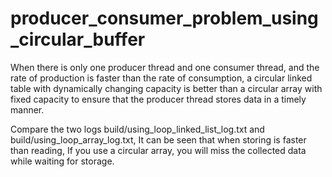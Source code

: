 # producer_consumer_problem_using_circular_buffer
When there is only one producer thread and one consumer thread, 
and the rate of production is faster than the rate of consumption, 
a circular linked table with dynamically changing capacity is better than a circular array with fixed capacity to ensure that the producer thread stores data in a timely manner.

Compare the two logs build/using_loop_linked_list_log.txt and build/using_loop_array_log.txt,
It can be seen that when storing is faster than reading,
If you use a circular array, you will miss the collected data while waiting for storage.
